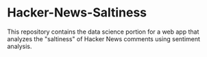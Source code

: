 # Hacker-News-Saltiness

This repository contains the data science portion for a web app that analyzes the "saltiness" of Hacker News comments using sentiment analysis.
